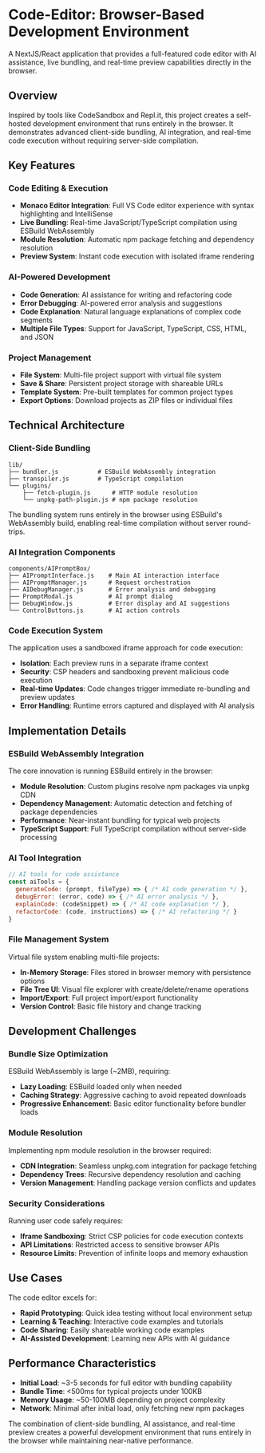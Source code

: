 # Code-Editor: Browser-Based Development Environment

A NextJS/React application that provides a full-featured code editor with AI assistance, live bundling, and real-time preview capabilities directly in the browser.

## Overview

Inspired by tools like CodeSandbox and Repl.it, this project creates a self-hosted development environment that runs entirely in the browser. It demonstrates advanced client-side bundling, AI integration, and real-time code execution without requiring server-side compilation.

## Key Features

### Code Editing & Execution
- **Monaco Editor Integration**: Full VS Code editor experience with syntax highlighting and IntelliSense
- **Live Bundling**: Real-time JavaScript/TypeScript compilation using ESBuild WebAssembly
- **Module Resolution**: Automatic npm package fetching and dependency resolution
- **Preview System**: Instant code execution with isolated iframe rendering

### AI-Powered Development
- **Code Generation**: AI assistance for writing and refactoring code
- **Error Debugging**: AI-powered error analysis and suggestions
- **Code Explanation**: Natural language explanations of complex code segments
- **Multiple File Types**: Support for JavaScript, TypeScript, CSS, HTML, and JSON

### Project Management
- **File System**: Multi-file project support with virtual file system
- **Save & Share**: Persistent project storage with shareable URLs
- **Template System**: Pre-built templates for common project types
- **Export Options**: Download projects as ZIP files or individual files

## Technical Architecture

### Client-Side Bundling
```
lib/
├── bundler.js           # ESBuild WebAssembly integration
├── transpiler.js        # TypeScript compilation
└── plugins/
    ├── fetch-plugin.js      # HTTP module resolution
    └── unpkg-path-plugin.js # npm package resolution
```

The bundling system runs entirely in the browser using ESBuild's WebAssembly build, enabling real-time compilation without server round-trips.

### AI Integration Components
```
components/AIPromptBox/
├── AIPromptInterface.js    # Main AI interaction interface
├── AIPromptManager.js      # Request orchestration
├── AIDebugManager.js       # Error analysis and debugging
├── PromptModal.js          # AI prompt dialog
├── DebugWindow.js          # Error display and AI suggestions
└── ControlButtons.js       # AI action controls
```

### Code Execution System
The application uses a sandboxed iframe approach for code execution:
- **Isolation**: Each preview runs in a separate iframe context
- **Security**: CSP headers and sandboxing prevent malicious code execution  
- **Real-time Updates**: Code changes trigger immediate re-bundling and preview updates
- **Error Handling**: Runtime errors captured and displayed with AI analysis

## Implementation Details

### ESBuild WebAssembly Integration
The core innovation is running ESBuild entirely in the browser:
- **Module Resolution**: Custom plugins resolve npm packages via unpkg CDN
- **Dependency Management**: Automatic detection and fetching of package dependencies
- **Performance**: Near-instant bundling for typical web projects
- **TypeScript Support**: Full TypeScript compilation without server-side processing

### AI Tool Integration
```javascript
// AI tools for code assistance
const aiTools = {
  generateCode: (prompt, fileType) => { /* AI code generation */ },
  debugError: (error, code) => { /* AI error analysis */ },
  explainCode: (codeSnippet) => { /* AI code explanation */ },
  refactorCode: (code, instructions) => { /* AI refactoring */ }
}
```

### File Management System
Virtual file system enabling multi-file projects:
- **In-Memory Storage**: Files stored in browser memory with persistence options
- **File Tree UI**: Visual file explorer with create/delete/rename operations  
- **Import/Export**: Full project import/export functionality
- **Version Control**: Basic file history and change tracking

## Development Challenges

### Bundle Size Optimization
ESBuild WebAssembly is large (~2MB), requiring:
- **Lazy Loading**: ESBuild loaded only when needed
- **Caching Strategy**: Aggressive caching to avoid repeated downloads
- **Progressive Enhancement**: Basic editor functionality before bundler loads

### Module Resolution
Implementing npm module resolution in the browser required:
- **CDN Integration**: Seamless unpkg.com integration for package fetching
- **Dependency Trees**: Recursive dependency resolution and caching
- **Version Management**: Handling package version conflicts and updates

### Security Considerations
Running user code safely requires:
- **Iframe Sandboxing**: Strict CSP policies for code execution contexts
- **API Limitations**: Restricted access to sensitive browser APIs
- **Resource Limits**: Prevention of infinite loops and memory exhaustion

## Use Cases

The code editor excels for:
- **Rapid Prototyping**: Quick idea testing without local environment setup
- **Learning & Teaching**: Interactive code examples and tutorials
- **Code Sharing**: Easily shareable working code examples
- **AI-Assisted Development**: Learning new APIs with AI guidance

## Performance Characteristics

- **Initial Load**: ~3-5 seconds for full editor with bundling capability
- **Bundle Time**: <500ms for typical projects under 100KB
- **Memory Usage**: ~50-100MB depending on project complexity
- **Network**: Minimal after initial load, only fetching new npm packages

The combination of client-side bundling, AI assistance, and real-time preview creates a powerful development environment that runs entirely in the browser while maintaining near-native performance.